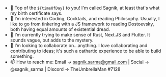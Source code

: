 - 👋 Top of the `${timeOfDay}` to you! I'm called Sagnik, at least that's what my birth certificate says.
- 👀 I’m interested in Coding, Cocktails, and reading Philosophy. Usually, I like to go from tinkering with a JS framework to reading Dostoevsky, both having equal amounts of existential dread.
- 🌱 I’m currently trying to make sense of Rust, Next.JS and Flutter. It sounds vague, but adds to the mystery. 
- 💞️ I’m looking to collaborate on...anything. I love collaborating and contributing to ideas; it's such a cathartic experience to be able to build something. 
- 📫 How to reach me: Email -> sagnik.sarma@gmail.com | Social -> @sagnik_sarma | Discord -> TheUmbrellaMan #7128

<!---
sagnik-sarma/sagnik-sarma is a ✨ special ✨ repository because its `README.md` (this file) appears on your GitHub profile.
You can click the Preview link to take a look at your changes.
--->
